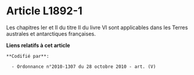 # Article L1892-1

Les chapitres Ier et II du titre II du livre VI sont applicables dans les Terres australes et antarctiques françaises.

**Liens relatifs à cet article**

	**Codifié par**:

	  - Ordonnance n°2010-1307 du 28 octobre 2010 - art. (V)
